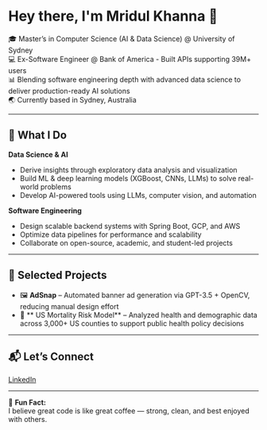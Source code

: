 # Hey there, I'm Mridul Khanna 👋

🎓 Master’s in Computer Science (AI & Data Science) @ University of Sydney  
💻 Ex-Software Engineer @ Bank of America - Built APIs supporting 39M+ users  
📊 Blending software engineering depth with advanced data science to deliver production-ready AI solutions  
🌏 Currently based in Sydney, Australia  

---

## 🧠 What I Do
**Data Science & AI**
- Derive insights through exploratory data analysis and visualization  
- Build ML & deep learning models (XGBoost, CNNs, LLMs) to solve real-world problems  
- Develop AI-powered tools using LLMs, computer vision, and automation  

**Software Engineering**
- Design scalable backend systems with Spring Boot, GCP, and AWS  
- Optimize data pipelines for performance and scalability  
- Collaborate on open-source, academic, and student-led projects  

---

## 🚀 Selected Projects
- 🖼️ **AdSnap** – Automated banner ad generation via GPT-3.5 + OpenCV, reducing manual design effort  
- 🧬 ** US Mortality Risk Model** – Analyzed health and demographic data across 3,000+ US counties to support public health policy decisions  

---

## 📬 Let’s Connect
[LinkedIn](https://linkedin.com/in/mridul-khanna29) 

---

🧃 **Fun Fact:**  
I believe great code is like great coffee — strong, clean, and best enjoyed with others.
